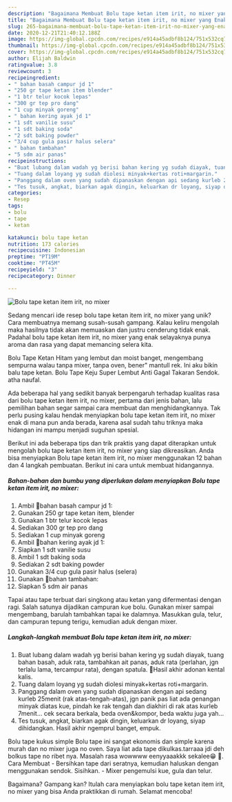 ```yaml
---
description: "Bagaimana Membuat Bolu tape ketan item irit, no mixer yang Enak"
title: "Bagaimana Membuat Bolu tape ketan item irit, no mixer yang Enak"
slug: 265-bagaimana-membuat-bolu-tape-ketan-item-irit-no-mixer-yang-enak
date: 2020-12-21T21:40:12.188Z
image: https://img-global.cpcdn.com/recipes/e914a45adbf8b124/751x532cq70/bolu-tape-ketan-item-irit-no-mixer-foto-resep-utama.jpg
thumbnail: https://img-global.cpcdn.com/recipes/e914a45adbf8b124/751x532cq70/bolu-tape-ketan-item-irit-no-mixer-foto-resep-utama.jpg
cover: https://img-global.cpcdn.com/recipes/e914a45adbf8b124/751x532cq70/bolu-tape-ketan-item-irit-no-mixer-foto-resep-utama.jpg
author: Elijah Baldwin
ratingvalue: 3.8
reviewcount: 3
recipeingredient:
- " bahan basah campur jd 1"
- "250 gr tape ketan item blender"
- "1 btr telur kocok lepas"
- "300 gr tep pro dang"
- "1 cup minyak goreng"
- " bahan kering ayak jd 1"
- "1 sdt vanilie susu"
- "1 sdt baking soda"
- "2 sdt baking powder"
- "3/4 cup gula pasir halus selera"
- " bahan tambahan"
- "5 sdm air panas"
recipeinstructions:
- "Buat lubang dalam wadah yg berisi bahan kering yg sudah diayak, tuang bahan basah, aduk rata, tambahkan ait panas, aduk rata (perlahan, jgn terlalu lama, tercampur rata), dengan spatula. 🌟Hasil akhir adonan kental kalis."
- "Tuang dalam loyang yg sudah diolesi minyak+kertas roti+margarin."
- "Panggang dalam oven yang sudah dipanaskan dengan api sedang kurleb 25menit (rak atas-tengah-atas), jgn panik pas liat ada genangan minyak diatas kue, pindah ke rak tengah dan diakhiri di rak atas kurleb 7menit... cek secara berkala, beda oven&amp;kompor, beda waktu juga yah..."
- "Tes tusuk, angkat, biarkan agak dingin, keluarkan dr loyang, siyap dihidangkan. Hasil akhir ngemprul banget, empuk."
categories:
- Resep
tags:
- bolu
- tape
- ketan

katakunci: bolu tape ketan 
nutrition: 173 calories
recipecuisine: Indonesian
preptime: "PT19M"
cooktime: "PT45M"
recipeyield: "3"
recipecategory: Dinner

---
```



![Bolu tape ketan item irit, no mixer](https://img-global.cpcdn.com/recipes/e914a45adbf8b124/751x532cq70/bolu-tape-ketan-item-irit-no-mixer-foto-resep-utama.jpg)

Sedang mencari ide resep bolu tape ketan item irit, no mixer yang unik? Cara membuatnya memang susah-susah gampang. Kalau keliru mengolah maka hasilnya tidak akan memuaskan dan justru cenderung tidak enak. Padahal bolu tape ketan item irit, no mixer yang enak selayaknya punya aroma dan rasa yang dapat memancing selera kita.

Bolu Tape Ketan Hitam yang lembut dan moist banget, mengembang sempurna walau tanpa mixer, tanpa oven, bener&#34; mantull rek. Ini aku bikin balu tape ketan. Bolu Tape Keju Super Lembut Anti Gagal Takaran Sendok. atha naufal.

Ada beberapa hal yang sedikit banyak berpengaruh terhadap kualitas rasa dari bolu tape ketan item irit, no mixer, pertama dari jenis bahan, lalu pemilihan bahan segar sampai cara membuat dan menghidangkannya. Tak perlu pusing kalau hendak menyiapkan bolu tape ketan item irit, no mixer enak di mana pun anda berada, karena asal sudah tahu triknya maka hidangan ini mampu menjadi suguhan spesial.


Berikut ini ada beberapa tips dan trik praktis yang dapat diterapkan untuk mengolah bolu tape ketan item irit, no mixer yang siap dikreasikan. Anda bisa menyiapkan Bolu tape ketan item irit, no mixer menggunakan 12 bahan dan 4 langkah pembuatan. Berikut ini cara untuk membuat hidangannya.

<!--inarticleads1-->

##### Bahan-bahan dan bumbu yang diperlukan dalam menyiapkan Bolu tape ketan item irit, no mixer:

1. Ambil  📍bahan basah campur jd 1:
1. Gunakan 250 gr tape ketan item, blender
1. Gunakan 1 btr telur kocok lepas
1. Sediakan 300 gr tep pro dang
1. Sediakan 1 cup minyak goreng
1. Ambil  📍bahan kering ayak jd 1:
1. Siapkan 1 sdt vanilie susu
1. Ambil 1 sdt baking soda
1. Sediakan 2 sdt baking powder
1. Gunakan 3/4 cup gula pasir halus (selera)
1. Gunakan  📍bahan tambahan:
1. Siapkan 5 sdm air panas


Tapai atau tape terbuat dari singkong atau ketan yang difermentasi dengan ragi. Salah satunya dijadikan campuran kue bolu. Gunakan mixer sampai mengembang, barulah tambahkan tapai ke dalamnya. Masukkan gula, telur, dan campuran tepung terigu, kemudian aduk dengan mixer. 

<!--inarticleads2-->

##### Langkah-langkah membuat Bolu tape ketan item irit, no mixer:

1. Buat lubang dalam wadah yg berisi bahan kering yg sudah diayak, tuang bahan basah, aduk rata, tambahkan ait panas, aduk rata (perlahan, jgn terlalu lama, tercampur rata), dengan spatula. 🌟Hasil akhir adonan kental kalis.
1. Tuang dalam loyang yg sudah diolesi minyak+kertas roti+margarin.
1. Panggang dalam oven yang sudah dipanaskan dengan api sedang kurleb 25menit (rak atas-tengah-atas), jgn panik pas liat ada genangan minyak diatas kue, pindah ke rak tengah dan diakhiri di rak atas kurleb 7menit... cek secara berkala, beda oven&amp;kompor, beda waktu juga yah...
1. Tes tusuk, angkat, biarkan agak dingin, keluarkan dr loyang, siyap dihidangkan. Hasil akhir ngemprul banget, empuk.


Bolu tape kukus simple Bolu tape ini sangat ekonomis dan simple karena murah dan no mixer juga no oven. Saya liat ada tape dikulkas.tarraaa jdi deh bolkus tape no ribet nya. Masalah rasa wowwww eenyyaaakkk sekalee😁 🥰. Cara Membuat - Bersihkan tape dari seratnya, kemudian haluskan dengan menggunakan sendok. Sisihkan. - Mixer pengemulsi kue, gula dan telur. 

Bagaimana? Gampang kan? Itulah cara menyiapkan bolu tape ketan item irit, no mixer yang bisa Anda praktikkan di rumah. Selamat mencoba!
